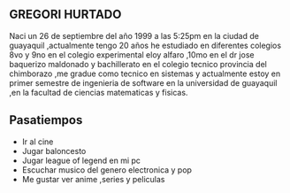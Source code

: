 
## GREGORI HURTADO
Naci un 26 de septiembre del año 1999 a las 5:25pm en la ciudad de guayaquil ,actualmente tengo 20 años he estudiado en diferentes colegios
8vo y 9no en el colegio experimental eloy alfaro ,10mo en el dr jose baquerizo maldonado y bachillerato en el colegio tecnico provincia del chimborazo ,me gradue como tecnico en sistemas y actualmente estoy en primer semestre de ingenieria de software en la universidad de guayaquil ,en la facultad de ciencias matematicas y fisicas.

<marqueen><h2>Pasatiempos</h2><marqueen>
<ul>
	<li>Ir al cine</li>
  <li>Jugar baloncesto</li>
	<li>Jugar league of legend en mi pc</li>
	<li>Escuchar musico del genero electronica y pop</li>
  <li>Me gustar ver anime ,series y peliculas</li>
<ul>


